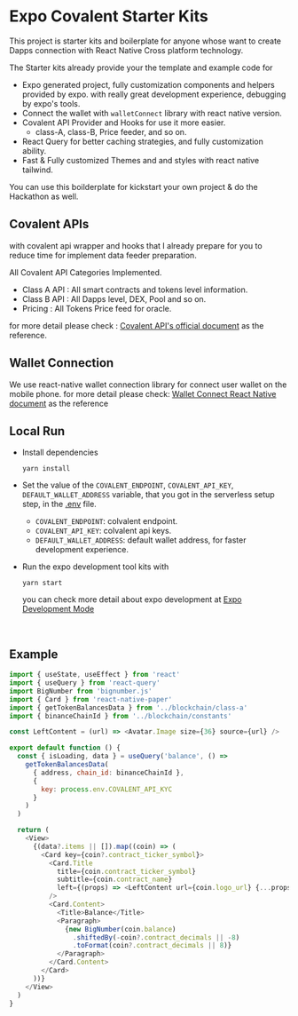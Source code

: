 # Expo Covalent Starter Kits

This project is starter kits and boilerplate for anyone whose want to create Dapps connection with React Native Cross platform technology.

The Starter kits already provide your the template and example code for

- Expo generated project, fully customization components and helpers provided by expo. with really great development experience, debugging by expo's tools.
- Connect the wallet with `walletConnect` library with react native version.
- Covalent API Provider and Hooks for use it more easier.
  - class-A, class-B, Price feeder, and so on.
- React Query for better caching strategies, and fully customization ability.
- Fast & Fully customized Themes and and styles with react native tailwind.

You can use this boilderplate for kickstart your own project & do the Hackathon as well.

## Covalent APIs

with covalent api wrapper and hooks that I already prepare for you to reduce time for implement data feeder preparation.

All Covalent API Categories Implemented.

- Class A API : All smart contracts and tokens level information.
- Class B API : All Dapps level, DEX, Pool and so on.
- Pricing : All Tokens Price feed for oracle.

for more detail please check : [Covalent API's official document](https://www.covalenthq.com/docs/api) as the reference.

## Wallet Connection

We use react-native wallet connection library for connect user wallet on the mobile phone.
for more detail please check: [Wallet Connect React Native document](https://docs.walletconnect.org/quick-start/dapps/react-native) as the reference

## Local Run

- Install dependencies

  ```
  yarn install
  ```

- Set the value of the `COVALENT_ENDPOINT`, `COVALENT_API_KEY`, `DEFAULT_WALLET_ADDRESS` variable, that you got in the serverless setup step, in the [.env](/.env) file.

  - `COVALENT_ENDPOINT`: colvalent endpoint.
  - `COVALENT_API_KEY`: colvalent api keys.
  - `DEFAULT_WALLET_ADDRESS`: default wallet address, for faster development experience.

- Run the expo development tool kits with
  ```
  yarn start
  ```
  you can check more detail about expo development at [Expo Development Mode](https://docs.expo.dev/workflow/development-mode/)

<br>

## Example

```javascript
import { useState, useEffect } from 'react'
import { useQuery } from 'react-query'
import BigNumber from 'bignumber.js'
import { Card } from 'react-native-paper'
import { getTokenBalancesData } from '../blockchain/class-a'
import { binanceChainId } from '../blockchain/constants'

const LeftContent = (url) => <Avatar.Image size={36} source={url} />

export default function () {
  const { isLoading, data } = useQuery('balance', () =>
    getTokenBalancesData(
      { address, chain_id: binanceChainId },
      {
        key: process.env.COVALENT_API_KYC
      }
    )
  )

  return (
    <View>
      {(data?.items || []).map((coin) => (
        <Card key={coin?.contract_ticker_symbol}>
          <Card.Title
            title={coin.contract_ticker_symbol}
            subtitle={coin.contract_name}
            left={(props) => <LeftContent url={coin.logo_url} {...props} />}
          />
          <Card.Content>
            <Title>Balance</Title>
            <Paragraph>
              {new BigNumber(coin.balance)
                .shiftedBy(-coin?.contract_decimals || -8)
                .toFormat(coin?.contract_decimals || 8)}
            </Paragraph>
          </Card.Content>
        </Card>
      ))}
    </View>
  )
}
```

